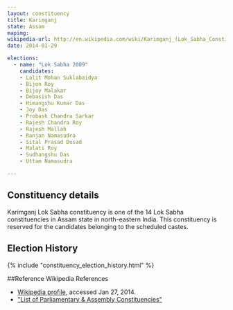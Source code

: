 ```yaml
---
layout: constituency
title: Karimganj
state: Assam
mapimg: 
wikipedia-url: http://en.wikipedia.com/wiki/Karimganj_(Lok_Sabha_Constituency)
date: 2014-01-29

elections: 
  - name: "Lok Sabha 2009"
    candidates: 
    - Lalit Mohan Suklabaidya 
    - Bijon Roy 
    - Bijoy Malakar 
    - Debasish Das 
    - Himangshu Kumar Das 
    - Joy Das 
    - Probash Chandra Sarkar 
    - Rajesh Chandra Roy 
    - Rajesh Mallah 
    - Ranjan Namasudra 
    - Sital Prasad Dusad 
    - Malati Roy 
    - Sudhangshu Das 
    - Uttam Namasudra 

---
```

## Constituency details
Karimganj Lok Sabha constituency is one of the 14 Lok Sabha constituencies in Assam state in north-eastern India. This constituency is reserved for the candidates belonging to the scheduled castes.




## Election History
{% include "constituency_election_history.html" %}

##Reference
Wikipedia References
- [Wikipedia profile]({{page.profile.wikipedia}}), accessed Jan 27, 2014.
- ["List of Parliamentary & Assembly Constituencies"][wiki1]

[wiki1]: http://archive.eci.gov.in/se2001/background/S03/AS_ACPC.pdf
